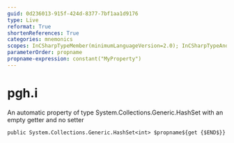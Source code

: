 ```yaml
---
guid: 0d236013-915f-424d-8377-7bf1aa1d9176
type: Live
reformat: True
shortenReferences: True
categories: mnemonics
scopes: InCSharpTypeMember(minimumLanguageVersion=2.0); InCSharpTypeAndNamespace(minimumLanguageVersion=2.0)
parameterOrder: propname
propname-expression: constant("MyProperty")
---
```


# pgh.i

An automatic property of type System.Collections.Generic.HashSet<int> with an empty getter and no setter

```
public System.Collections.Generic.HashSet<int> $propname${get {$END$}}
```
